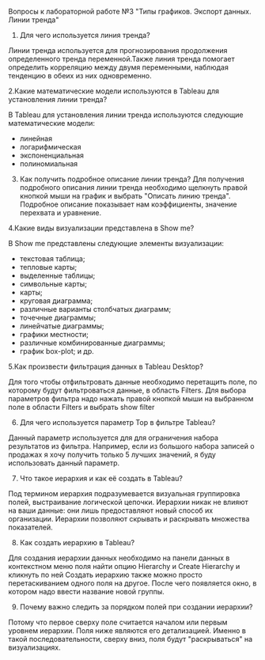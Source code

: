 Вопросы к лабораторной работе №3 "Типы графиков. Экспорт данных. Линии тренда"

1. Для чего используется линия тренда?

Линии тренда используется для прогнозирования продолжения определенного тренда переменной.Также линия тренда
помогает  определить корреляцию между двумя переменными, наблюдая тенденцию в обеих из них одновременно. 

2.Какие математические модели используются в  Tableau  для установления линии тренда?

В  Tableau для установления линии тренда используются следующие математические модели:
- линейная
- логарифмическая
- экспоненциальная
- полиномиальная

3. Как получить подробное описание линии тренда?
Для получения подробного описания линии тренда необходимо щелкнуть правой кнопкой мыши на график и выбрать "Описать линию тренда". 
Подробное описание показывает нам коэффициенты, значение перехвата и уравнение. 

4.Какие виды визуализации представлена в Show me?

В  Show me представлены следующие элементы визуализации:
- текстовая таблица;
- тепловые карты;
- выделенные таблицы;
- символьные карты;
- карты;
- круговая диаграмма;
- различные варианты столбчатых диаграмм;
- точечные диаграммы;
- линейчатые диаграммы;
- графики местности;
- различные комбинированные диаграммы;
- график box-plot; и др.

5.Как произвести фильтрация данных в Tableau Desktop?

Для того чтобы отфильтровать данные необходимо перетащить поле, по которому будут фильтроваться данные, в область Filters.
Для выбора параметров фильтра надо нажать правой кнопкой мыши на выбранном поле в области Filters и выбрать show filter 

6. Для чего используется параметр Top в фильтре Tableau?

Данный параметр используется для  для ограничения набора результатов из фильтра. 
Например, если из большого набора записей о продажах я хочу получить только 5 лучших значений, я буду использовать данный параметр.

7. Что такое иерархия и как её создать в  Tableau?

Под термином иерархия подразумевается визуальная группировка полей, выстраивание логической цепочки.
Иерархии никак не влияют на ваши данные: они лишь предоставляют новый способ их организации.
Иерархии позволяют скрывать и раскрывать множества показателей.

8. Как создать иерархию в  Tableau?

Для создания иерархии данных необходимо  на панели данных в контекстном меню поля найти опцию Hierarсhy и Create Hierarсhy и кликнуть по ней
Создать иерархию также можно просто перетаскиванием одного поля на другое. После чего появляется окно, в котором надо ввести название новой группы.

9. Почему важно следить за порядком полей при создании иерархии?

Потому что первое сверху поле считается началом или первым уровнем иерархии. Поля ниже являются его детализацией. 
Именно в такой последовательности, сверху вниз, поля будут "раскрываться" на визуализациях.





